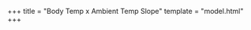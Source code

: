 +++
title = "Body Temp x Ambient Temp Slope"
template = "model.html"
+++

<script src="model8.js" type="text/javascript"></script>
